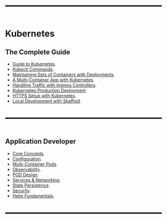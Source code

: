 
<br>

<hr style="height:4px;background:black">

<br>

# Kubernetes

## The Complete Guide
* [Guide to Kubernetes](<the complete guide/guide-to-kubernetes.md>).
* [Kubectl Commands](<the complete guide/kubectl-commands>).
* [Maintaining Sets of Containers with Deployments](<the complete guide/maintaining-sets-containers.md>).
* [A Multi-Container App with Kubernetes](<the complete guide/multi-container-app.md>).
* [Handling Traffic with Ingress Controllers](<the complete guide/ingress-controllers.md>).
* [Kubernetes Production Deployment](<the complete guide/production-deployment.md>).
* [HTTPS Setup with Kubernetes](<the complete guide/https-setup.md>).
* [Local Development with Skaffold](<the complete guide/local-dev-skaffold.md>). 

<br>

<hr style="height:4px;background:black">

<br>

## Application Developer
* [Core Concepts](<application developer/core-concepts.md>).
* [Configuration](<application developer/configuration.md>).
* [Multi-Container Pods](<application developer/multicontainer-pods.md>).
* [Observability](<application developer/observability.md>).
* [POD Design](<application developer/pod-design.md>).
* [Services & Networking](<application developer/services-networking.md>).
* [State Persistence](<application developer/state-persistence.md>).
* [Security](<application developer/security.md>).
* [Helm Fundamentals](<application developer/helm-fundamentals>).

<br>

<hr style="height:4px;background:black">

<br>